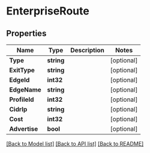 # EnterpriseRoute

## Properties

Name | Type | Description | Notes
------------ | ------------- | ------------- | -------------
**Type** | **string** |  | [optional] 
**ExitType** | **string** |  | [optional] 
**EdgeId** | **int32** |  | [optional] 
**EdgeName** | **string** |  | [optional] 
**ProfileId** | **int32** |  | [optional] 
**CidrIp** | **string** |  | [optional] 
**Cost** | **int32** |  | [optional] 
**Advertise** | **bool** |  | [optional] 

[[Back to Model list]](../README.md#documentation-for-models) [[Back to API list]](../README.md#documentation-for-api-endpoints) [[Back to README]](../README.md)


